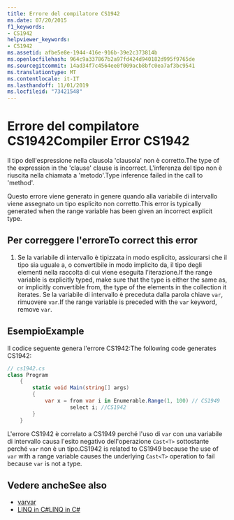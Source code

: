 ```yaml
---
title: Errore del compilatore CS1942
ms.date: 07/20/2015
f1_keywords:
- CS1942
helpviewer_keywords:
- CS1942
ms.assetid: afbe5e8e-1944-416e-916b-39e2c373814b
ms.openlocfilehash: 964c9a337867b2a97fd424d940182d995f9765de
ms.sourcegitcommit: 14ad34f7c4564ee0f009acb8bfc0ea7af3bc9541
ms.translationtype: MT
ms.contentlocale: it-IT
ms.lasthandoff: 11/01/2019
ms.locfileid: "73421548"
---
```

# <a name="compiler-error-cs1942"></a><span data-ttu-id="d6cb2-102">Errore del compilatore CS1942</span><span class="sxs-lookup"><span data-stu-id="d6cb2-102">Compiler Error CS1942</span></span>

<span data-ttu-id="d6cb2-103">Il tipo dell'espressione nella clausola 'clausola' non è corretto.</span><span class="sxs-lookup"><span data-stu-id="d6cb2-103">The type of the expression in the 'clause' clause is incorrect.</span></span> <span data-ttu-id="d6cb2-104">L'inferenza del tipo non è riuscita nella chiamata a 'metodo'.</span><span class="sxs-lookup"><span data-stu-id="d6cb2-104">Type inference failed in the call to 'method'.</span></span>  
  
<span data-ttu-id="d6cb2-105">Questo errore viene generato in genere quando alla variabile di intervallo viene assegnato un tipo esplicito non corretto.</span><span class="sxs-lookup"><span data-stu-id="d6cb2-105">This error is typically generated when the range variable has been given an incorrect explicit type.</span></span>  

## <a name="to-correct-this-error"></a><span data-ttu-id="d6cb2-106">Per correggere l'errore</span><span class="sxs-lookup"><span data-stu-id="d6cb2-106">To correct this error</span></span>

1. <span data-ttu-id="d6cb2-107">Se la variabile di intervallo è tipizzata in modo esplicito, assicurarsi che il tipo sia uguale a, o convertibile in modo implicito da, il tipo degli elementi nella raccolta di cui viene eseguita l'iterazione.</span><span class="sxs-lookup"><span data-stu-id="d6cb2-107">If the range variable is explicitly typed, make sure that the type is either the same as, or implicitly convertible from, the type of the elements in the collection it iterates.</span></span> <span data-ttu-id="d6cb2-108">Se la variabile di intervallo è preceduta dalla parola chiave `var`, rimuovere `var`.</span><span class="sxs-lookup"><span data-stu-id="d6cb2-108">If the range variable is preceded with the `var` keyword, remove `var`.</span></span>  
  
## <a name="example"></a><span data-ttu-id="d6cb2-109">Esempio</span><span class="sxs-lookup"><span data-stu-id="d6cb2-109">Example</span></span>

<span data-ttu-id="d6cb2-110">Il codice seguente genera l'errore CS1942:</span><span class="sxs-lookup"><span data-stu-id="d6cb2-110">The following code generates CS1942:</span></span>  

```csharp
// cs1942.cs  
class Program  
    {  
        static void Main(string[] args)  
        {  
            var x = from var i in Enumerable.Range(1, 100) // CS1949  
                    select i; //CS1942  
        }  
    }  
```

<span data-ttu-id="d6cb2-111">L'errore CS1942 è correlato a CS1949 perché l'uso di `var` con una variabile di intervallo causa l'esito negativo dell'operazione `Cast<T>` sottostante perché `var` non è un tipo.</span><span class="sxs-lookup"><span data-stu-id="d6cb2-111">CS1942 is related to CS1949 because the use of `var` with a range variable causes the underlying `Cast<T>` operation to fail because `var` is not a type.</span></span>  
  
## <a name="see-also"></a><span data-ttu-id="d6cb2-112">Vedere anche</span><span class="sxs-lookup"><span data-stu-id="d6cb2-112">See also</span></span>

- [<span data-ttu-id="d6cb2-113">var</span><span class="sxs-lookup"><span data-stu-id="d6cb2-113">var</span></span>](../keywords/var.md)
- [<span data-ttu-id="d6cb2-114">LINQ in C#</span><span class="sxs-lookup"><span data-stu-id="d6cb2-114">LINQ in C#</span></span>](../../linq/index.md)
